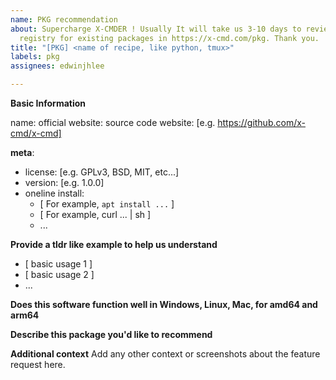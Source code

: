 ```yaml
---
name: PKG recommendation
about: Supercharge X-CMDER ! Usually It will take us 3-10 days to review. Search X-CMD's
  registry for existing packages in https://x-cmd.com/pkg. Thank you.
title: "[PKG] <name of recipe, like python, tmux>"
labels: pkg
assignees: edwinjhlee

---
```


**Basic Information**

name: <PKG name>
official website: 
source code website: [e.g. https://github.com/x-cmd/x-cmd]


<!-- We will be VERY grateful if you can kindly provide the information as below -->

**meta**:

- license: [e.g. GPLv3, BSD, MIT, etc...]
- version: [e.g. 1.0.0]
- oneline install:
  - [ For example, `apt install ...` ]
  - [ For example, curl ... | sh ]
  - ...

**Provide a tldr like example to help us understand**

- [ basic usage 1 ]
- [ basic usage 2 ]
- ...

**Does this software function well in Windows, Linux, Mac, for amd64 and arm64**

**Describe this package you'd like to recommend**

**Additional context**
Add any other context or screenshots about the feature request here.

